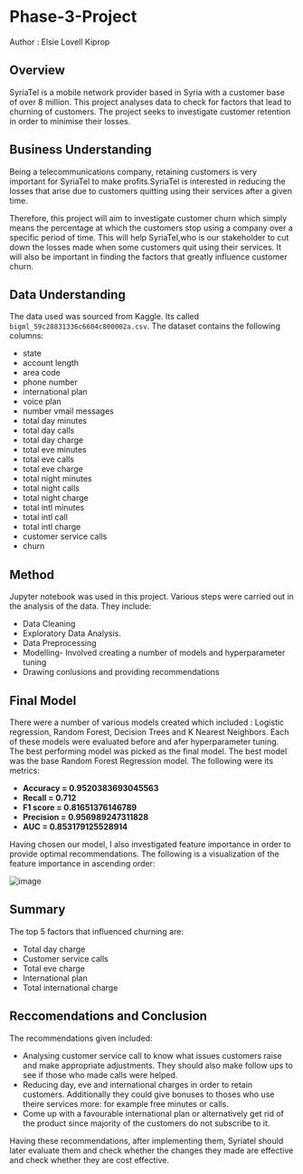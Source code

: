 # Phase-3-Project
Author : Elsie Lovell Kiprop

## Overview
SyriaTel is a mobile network provider based in Syria with a customer base of over 8 million.
This project analyses data to check for factors that lead to churning of customers. The project seeks to investigate customer retention in order to minimise their losses.

## Business Understanding
Being a telecommunications company, retaining customers is very important for SyriaTel to make profits.SyriaTel is interested in reducing the losses that arise due to customers quitting using their services after a given time.

Therefore, this project will aim to investigate customer churn which simply means the percentage at which the customers stop using a company over a specific period of time. This will help SyriaTel,who is our stakeholder to cut down the losses made when some customers quit using their services. It will also be important in finding the factors that greatly influence customer churn.

## Data Understanding 
The data used was sourced from Kaggle. Its called ```bigml_59c28831336c6604c800002a.csv```. 
The dataset contains the following columns:
* state
* account length
* area code
* phone number
* international plan
* voice plan
* number vmail messages
* total day minutes
* total day calls
* total day charge
* total eve minutes
* total eve calls
* total eve charge
* total night minutes
* total night calls
* total night charge
* total intl minutes
* total intl call
* total intl charge
* customer service calls
* churn

## Method
Jupyter notebook was used in this project. Various steps were carried out in the analysis of the data. They include:
* Data Cleaning
* Exploratory Data Analysis.
* Data Preprocessing
* Modelling- Involved creating a  number of models and hyperparameter tuning
* Drawing conlusions and providing recommendations

## Final Model
There were a number of various models created which included : Logistic regression, Random Forest, Decision Trees and K Nearest Neighbors. Each of these models were evaluated  before and afer hyperparameter tuning. The best performing model was picked as the final model. The best model was the base Random Forest Regression model. The following were its metrics:
* **Accuracy = 0.9520383693045563**
* **Recall = 0.712**
* **F1 score = 0.81651376146789**
* **Precision = 0.956989247311828**
* **AUC = 0.853179125528914**

Having chosen our model, I also investigated feature importance in order to provide optimal recommendations. The following is a visualization of the feature importance in ascending order:

![image](https://user-images.githubusercontent.com/104361809/182009495-8f28239e-a937-4e94-b338-5d00be06ee79.png)

## Summary
The top 5 factors that influenced churning are:
* Total day charge
* Customer service calls
* Total eve charge
* International plan
* Total international charge

## Reccomendations and Conclusion
The recommendations given included:
* Analysing customer service call to know what issues customers raise and make appropriate adjustments. They should also make follow ups to see if those who made calls were helped.
* Reducing day, eve and international charges in order to retain customers. Additionally they could give bonuses to thoses who use theire services more: for example free minutes or calls.
* Come up with a favourable international plan or alternatively get rid of the product since majority of the customers do not subscribe to it.

Having these recommendations, after implementing them, Syriatel should later evaluate them and check whether the changes they made are effective and check whether they are cost effective.
